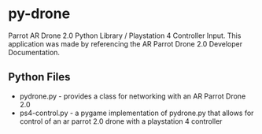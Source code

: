 # py-drone
Parrot AR Drone 2.0 Python Library / Playstation 4 Controller Input. This application was made by referencing the AR Parrot Drone 2.0 Developer Documentation.
## Python Files 
* pydrone.py - provides a class for networking with an AR Parrot Drone 2.0 
* ps4-control.py - a pygame implementation of pydrone.py that allows for control of an ar parrot 2.0 drone with a playstation 4 controller
